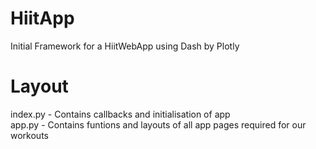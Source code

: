 # HiitApp
Initial Framework for a HiitWebApp using Dash by Plotly
<br />
# Layout
index.py - Contains callbacks and initialisation of app <br />
app.py - Contains funtions and layouts of all app pages required for our workouts <br />
